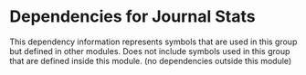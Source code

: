 
# Dependencies for Journal Stats
This dependency information represents symbols that are used in this group but defined in other modules.  Does not include symbols used in this group that are defined inside this module.
(no dependencies outside this module)
